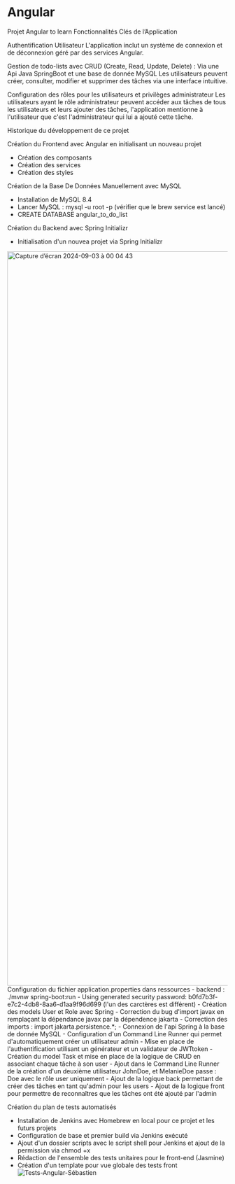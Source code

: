 # Angular
Projet Angular to learn 
Fonctionnalités Clés de l’Application


Authentification Utilisateur
L'application inclut un système de connexion et de déconnexion géré par des services Angular.

Gestion de todo-lists avec CRUD (Create, Read, Update, Delete) : Via une Api Java SpringBoot et une base de donnée MySQL
Les utilisateurs peuvent créer, consulter, modifier et supprimer des tâches via une interface intuitive. 

Configuration des rôles pour les utilisateurs et privilèges administrateur
Les utilisateurs ayant le rôle administrateur peuvent accéder aux tâches de tous les utilisateurs et leurs ajouter des tâches, l'application mentionne à l'utilisateur que c'est l'administrateur qui lui a ajouté cette tâche. 

Historique du développement de ce projet 

Création du Frontend avec Angular en initialisant un nouveau projet 
- Création des composants
- Création des services
- Création des styles


Création de la Base De Données Manuellement avec MySQL 
- Installation de MySQL 8.4
- Lancer MySQL : mysql -u root -p (vérifier que le brew service est lancé)
- CREATE DATABASE angular_to_do_list


Création du Backend avec Spring Initializr
- Initialisation d'un nouvea projet via Spring Initializr
<img width="1679" alt="Capture d’écran 2024-09-03 à 00 04 43" src="https://github.com/user-attachments/assets/f69daf09-9ea0-4495-b55d-6b0d5c0899b2">
Configuration du fichier application.properties dans ressources
- backend : ./mvnw spring-boot:run
- Using generated security password: b0fd7b3f-e7c2-4db8-8aa6-d1aa9f96d699 (l'un des carctères est différent)
- Création des models User et Role avec Spring 
- Correction du bug d'import javax en remplaçant la dépendance javax par la dépendence jakarta 
- Correction des imports : import jakarta.persistence.*;
- Connexion de l'api Spring à la base de donnée MySQL 
- Configuration d'un Command Line Runner qui permet d'automatiquement créer un utilisateur admin
- Mise en place de l'authentification utilisant un générateur et un validateur de JWTtoken
- Création du model Task et mise en place de la logique de CRUD en associant chaque tâche à son user 
- Ajout dans le Command Line Runner de la création d'un deuxième utilisateur JohnDoe, et MelanieDoe passe : Doe avec le rôle user uniquement
- Ajout de la logique back permettant de créer des tâches en tant qu'admin pour les users 
- Ajout de la logique front pour permettre de reconnaîtres que les tâches ont été ajouté par l'admin

Création du plan de tests automatisés 
- Installation de Jenkins avec Homebrew en local pour ce projet et les futurs projets
- Configuration de base et premier build via Jenkins exécuté 
- Ajout d'un dossier scripts avec le script shell pour Jenkins et ajout de la permission via chmod +x
- Rédaction de l'ensemble des tests unitaires pour le front-end (Jasmine) 
- Création d'un template pour vue globale des tests front
![Tests-Angular-Sébastien](https://github.com/user-attachments/assets/dd315a24-c0cd-4cfe-bd94-1913bca54565)

  
  
